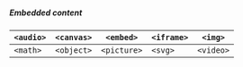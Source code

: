 ##### Embedded content

| `<audio>` | `<canvas>` | `<embed>` | `<iframe>` | `<img>` |
| ---- | ---- | ---- | ---- | ---- |
| `<math>` | `<object>` | `<picture>` | `<svg>` | `<video>` |